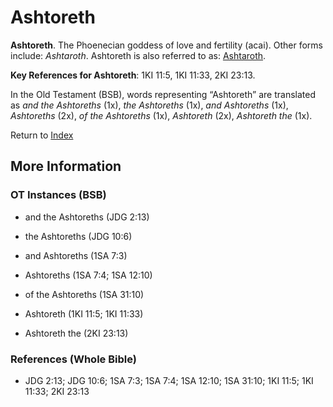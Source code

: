 # Ashtoreth
**Ashtoreth**. 
The Phoenecian goddess of love and fertility (acai). 
Other forms include: 
*Ashtaroth*. 
Ashtoreth is also referred to as: 
[Ashtaroth](Ashtaroth.md). 


**Key References for Ashtoreth**: 
1KI 11:5, 1KI 11:33, 2KI 23:13. 


In the Old Testament (BSB), words representing “Ashtoreth” are translated as 
*and the Ashtoreths* (1x), *the Ashtoreths* (1x), *and Ashtoreths* (1x), *Ashtoreths* (2x), *of the Ashtoreths* (1x), *Ashtoreth* (2x), *Ashtoreth the* (1x). 




Return to [Index](00-Index.md)

## More Information

### OT Instances (BSB)

* and the Ashtoreths (JDG 2:13)

* the Ashtoreths (JDG 10:6)

* and Ashtoreths (1SA 7:3)

* Ashtoreths (1SA 7:4; 1SA 12:10)

* of the Ashtoreths (1SA 31:10)

* Ashtoreth (1KI 11:5; 1KI 11:33)

* Ashtoreth the (2KI 23:13)



### References (Whole Bible)

* JDG 2:13; JDG 10:6; 1SA 7:3; 1SA 7:4; 1SA 12:10; 1SA 31:10; 1KI 11:5; 1KI 11:33; 2KI 23:13



